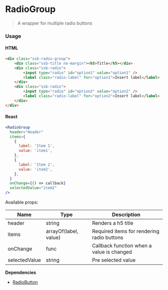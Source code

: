 RadioGroup
========

> A wrapper for multiple radio buttons

### Usage

#### HTML

```html
<div class="ssb-radio-group">
    <div class="ssb-title no-margin"><h5>Title</h5></div>
    <div class="ssb-radio">
        <input type="radio" id="option1" value="option1" />
        <label class="radio-label" for="option1">Insert label</label>
    </div>
    <div class="ssb-radio">
        <input type="radio" id="option2" value="option2" />
        <label class="radio-label" for="option2">Insert label</label>
    </div>
</div>
```

#### React

```jsx harmony
<RadioGroup
  header="Header"
  items={
    {
      label: 'Item 1',
      value: 'item1',
    },
    {
      label: 'Item 2',
      value: 'item2',
    },
  }
  onChange={() => callback}
  selectedValue="item2"
/>
```

Available props:

| Name       | Type           | Description  |
| ---------- | ------------- | ----- |
| header | string | Renders a h5 title |
| items | arrayOf(label, value) | Required items for rendering radio buttons |
| onChange | func | Callback function when a value is changed |
| selectedValue | string | Pre selected value |

__Dependencies__
 - [RadioButton](../RadioButton)
